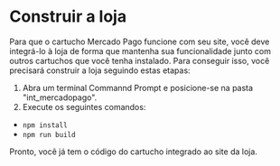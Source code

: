 # Construir a loja

Para que o cartucho Mercado Pago funcione com seu site, você deve integrá-lo à loja de forma que mantenha sua funcionalidade junto com outros cartuchos que você tenha instalado. Para conseguir isso, você precisará construir a loja seguindo estas etapas:

1. Abra um terminal Commannd Prompt e posicione-se na pasta "int_mercadopago".
2. Execute os seguintes comandos:
- `npm install`
- `npm run build`

Pronto, você já tem o código do cartucho integrado ao site da loja.